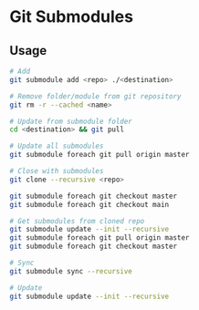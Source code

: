 # Git Submodules

## Usage

```sh
# Add
git submodule add <repo> ./<destination>

# Remove folder/module from git repository
git rm -r --cached <name>

# Update from submodule folder
cd <destination> && git pull

# Update all submodules
git submodule foreach git pull origin master

# Close with submodules
git clone --recursive <repo>

git submodule foreach git checkout master
git submodule foreach git checkout main

# Get submodules from cloned repo
git submodule update --init --recursive
git submodule foreach git pull origin master
git submodule foreach git checkout master

# Sync
git submodule sync --recursive

# Update
git submodule update --init --recursive
```

<!-- git clone --single-branch --branch <branchname> <remote-repo> -->

<!-- ## Issues

### TBD

```log
fatal: No url found for submodule path '<name>' in .gitmodules
```

TODO -->

